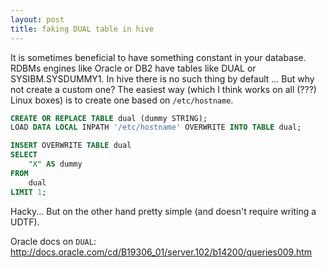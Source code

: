 ```yaml
---
layout: post
title: faking DUAL table in hive
---
```


It is sometimes beneficial to have something constant in your database. RDBMs engines like Oracle or DB2 have tables like DUAL or SYSIBM.SYSDUMMY1. In hive there is no such thing by default ... But why not create a custom one? The easiest way (which I think works on all (???) Linux boxes) is to create one based on `/etc/hostname`. 

```sql
CREATE OR REPLACE TABLE dual (dummy STRING);
LOAD DATA LOCAL INPATH '/etc/hostname' OVERWRITE INTO TABLE dual;

INSERT OVERWRITE TABLE dual
SELECT
    "X" AS dummy
FROM
    dual
LIMIT 1;
```

Hacky... But on the other hand pretty simple (and doesn't require writing a UDTF).

Oracle docs on `DUAL`: http://docs.oracle.com/cd/B19306_01/server.102/b14200/queries009.htm
